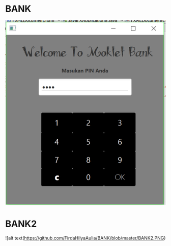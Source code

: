 # BANK
![alt text](https://github.com/FirdaHilyaAulia/BANK/blob/master/BANK%201.PNG)
# BANK2
![alt text(https://github.com/FirdaHilyaAulia/BANK/blob/master/BANK2.PNG)

